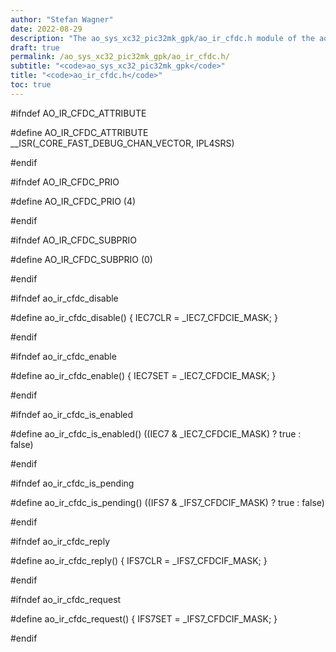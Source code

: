 ```yaml
---
author: "Stefan Wagner"
date: 2022-08-29
description: "The ao_sys_xc32_pic32mk_gpk/ao_ir_cfdc.h module of the ao real-time operating system."
draft: true
permalink: /ao_sys_xc32_pic32mk_gpk/ao_ir_cfdc.h/ 
subtitle: "<code>ao_sys_xc32_pic32mk_gpk</code>"
title: "<code>ao_ir_cfdc.h</code>"
toc: true
---
```


#ifndef AO_IR_CFDC_ATTRIBUTE

#define AO_IR_CFDC_ATTRIBUTE        __ISR(_CORE_FAST_DEBUG_CHAN_VECTOR, IPL4SRS)

#endif

#ifndef AO_IR_CFDC_PRIO

#define AO_IR_CFDC_PRIO             (4)

#endif

#ifndef AO_IR_CFDC_SUBPRIO

#define AO_IR_CFDC_SUBPRIO          (0)

#endif

#ifndef ao_ir_cfdc_disable

#define ao_ir_cfdc_disable()        { IEC7CLR = _IEC7_CFDCIE_MASK; }

#endif

#ifndef ao_ir_cfdc_enable

#define ao_ir_cfdc_enable()         { IEC7SET = _IEC7_CFDCIE_MASK; }

#endif

#ifndef ao_ir_cfdc_is_enabled

#define ao_ir_cfdc_is_enabled()     ((IEC7 & _IEC7_CFDCIE_MASK) ? true : false)

#endif

#ifndef ao_ir_cfdc_is_pending

#define ao_ir_cfdc_is_pending()     ((IFS7 & _IFS7_CFDCIF_MASK) ? true : false)

#endif

#ifndef ao_ir_cfdc_reply

#define ao_ir_cfdc_reply()          { IFS7CLR = _IFS7_CFDCIF_MASK; }

#endif

#ifndef ao_ir_cfdc_request

#define ao_ir_cfdc_request()        { IFS7SET = _IFS7_CFDCIF_MASK; }

#endif

